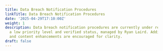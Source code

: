 ```yaml
---
title: Data Breach Notification Procedures
linkTitle: Data Breach Notification Procedures
date: '2025-04-29T17:10:00Z'
weight: 1
description: Data breach notification procedures are currently under review, with
  a low priority level and verified status, managed by Ryan Laird. Additional details
  and content enhancements are encouraged for clarity.
draft: false
---
```



<!-- Unsupported block type: callout -->